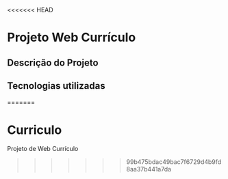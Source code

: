 <<<<<<< HEAD
# Projeto Web Currículo


## Descrição do Projeto

## Tecnologias utilizadas
=======
# Curriculo
Projeto de Web Currículo
>>>>>>> 99b475bdac49bac7f6729d4b9fd8aa37b441a7da
